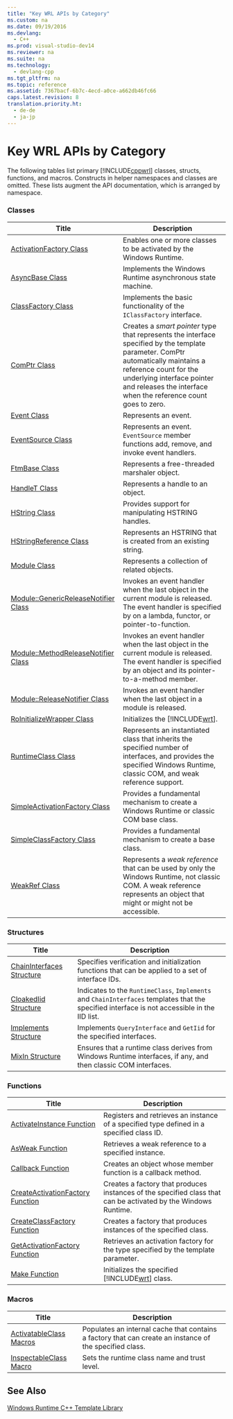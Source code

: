 ```yaml
---
title: "Key WRL APIs by Category"
ms.custom: na
ms.date: 09/19/2016
ms.devlang: 
  - C++
ms.prod: visual-studio-dev14
ms.reviewer: na
ms.suite: na
ms.technology: 
  - devlang-cpp
ms.tgt_pltfrm: na
ms.topic: reference
ms.assetid: 7367bacf-6b7c-4ecd-a0ce-a662db46fc66
caps.latest.revision: 8
translation.priority.ht: 
  - de-de
  - ja-jp
---
```

# Key WRL APIs by Category
The following tables list primary [!INCLUDE[cppwrl](../vs140/includes/cppwrl_md.md)] classes, structs, functions, and macros. Constructs in helper namespaces and classes are omitted. These lists augment the API documentation, which is arranged by namespace.  
  
### Classes  
  
|Title|Description|  
|-----------|-----------------|  
|[ActivationFactory Class](../vs140/ActivationFactory-Class.md)|Enables one or more classes to be activated by the Windows Runtime.|  
|[AsyncBase Class](../vs140/AsyncBase-Class.md)|Implements the Windows Runtime asynchronous state machine.|  
|[ClassFactory Class](../vs140/ClassFactory-Class.md)|Implements the basic functionality of the `IClassFactory` interface.|  
|[ComPtr Class](../vs140/ComPtr-Class.md)|Creates a *smart pointer* type that represents the interface specified by the template parameter. ComPtr automatically maintains a reference count for the underlying interface pointer and releases the interface when the reference count goes to zero.|  
|[Event Class](../vs140/Event-Class--Windows-Runtime-C---Template-Library-.md)|Represents an event.|  
|[EventSource Class](../vs140/EventSource-Class.md)|Represents an event. `EventSource` member functions add, remove, and invoke event handlers.|  
|[FtmBase Class](../vs140/FtmBase-Class.md)|Represents a free-threaded marshaler object.|  
|[HandleT Class](../vs140/HandleT-Class.md)|Represents a handle to an object.|  
|[HString Class](../vs140/HString-Class.md)|Provides support for manipulating HSTRING handles.|  
|[HStringReference Class](../vs140/HStringReference-Class.md)|Represents an HSTRING that is created from an existing string.|  
|[Module Class](../vs140/Module-Class.md)|Represents a collection of related objects.|  
|[Module::GenericReleaseNotifier Class](../vs140/Module--GenericReleaseNotifier-Class.md)|Invokes an event handler when the last object in the current module is released. The event handler is specified by on a lambda, functor, or pointer-to-function.|  
|[Module::MethodReleaseNotifier Class](../vs140/Module--MethodReleaseNotifier-Class.md)|Invokes an event handler when the last object in the current module is released. The event handler is specified by an object and its pointer-to-a-method member.|  
|[Module::ReleaseNotifier Class](../vs140/Module--ReleaseNotifier-Class.md)|Invokes an event handler when the last object in a module is released.|  
|[RoInitializeWrapper Class](../vs140/RoInitializeWrapper-Class.md)|Initializes the [!INCLUDE[wrt](../vs140/includes/wrt_md.md)].|  
|[RuntimeClass Class](../vs140/RuntimeClass-Class.md)|Represents an instantiated class that inherits the specified number of interfaces, and provides the specified Windows Runtime, classic COM, and weak reference support.|  
|[SimpleActivationFactory Class](../vs140/SimpleActivationFactory-Class.md)|Provides a fundamental mechanism to create a Windows Runtime or classic COM base class.|  
|[SimpleClassFactory Class](../vs140/SimpleClassFactory-Class.md)|Provides a fundamental mechanism to create a base class.|  
|[WeakRef Class](../vs140/WeakRef-Class.md)|Represents a *weak reference* that can be used by only the Windows Runtime, not classic COM. A weak reference represents an object that might or might not be accessible.|  
  
### Structures  
  
|Title|Description|  
|-----------|-----------------|  
|[ChainInterfaces Structure](../vs140/ChainInterfaces-Structure.md)|Specifies verification and initialization functions that can be applied to a set of interface IDs.|  
|[CloakedIid Structure](../vs140/CloakedIid-Structure.md)|Indicates to the `RuntimeClass`, `Implements` and `ChainInterfaces` templates that the specified interface is not accessible in the IID list.|  
|[Implements Structure](../vs140/Implements-Structure.md)|Implements `QueryInterface` and `GetIid` for the specified interfaces.|  
|[MixIn Structure](../vs140/MixIn-Structure.md)|Ensures that a runtime class derives from Windows Runtime interfaces, if any, and then classic COM interfaces.|  
  
### Functions  
  
|Title|Description|  
|-----------|-----------------|  
|[ActivateInstance Function](../vs140/ActivateInstance-Function.md)|Registers and retrieves an instance of a specified type defined in a specified class ID.|  
|[AsWeak Function](../vs140/AsWeak-Function.md)|Retrieves a weak reference to a specified instance.|  
|[Callback Function](../vs140/Callback-Function--Windows-Runtime-C---Template-Library-.md)|Creates an object whose member function is a callback method.|  
|[CreateActivationFactory Function](../vs140/CreateActivationFactory-Function.md)|Creates a factory that produces instances of the specified class that can be activated by the Windows Runtime.|  
|[CreateClassFactory Function](../vs140/CreateClassFactory-Function.md)|Creates a factory that produces instances of the specified class.|  
|[GetActivationFactory Function](../vs140/GetActivationFactory-Function.md)|Retrieves an activation factory for the type specified by the template parameter.|  
|[Make Function](../vs140/Make-Function.md)|Initializes the specified [!INCLUDE[wrt](../vs140/includes/wrt_md.md)] class.|  
  
### Macros  
  
|Title|Description|  
|-----------|-----------------|  
|[ActivatableClass Macros](../vs140/ActivatableClass-Macros.md)|Populates an internal cache that contains a factory that can create an instance of the specified class.|  
|[InspectableClass Macro](../vs140/InspectableClass-Macro.md)|Sets the runtime class name and trust level.|  
  
## See Also  
 [Windows Runtime C++ Template Library](../vs140/Windows-Runtime-C---Template-Library--WRL-.md)